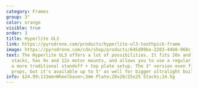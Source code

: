 ```yaml
---
category: Frames
group: 3"
color: orange
visible: true
order: 3
title: Hyperlite UL3
link: https://pyrodrone.com/products/hyperlite-ul3-toothpick-frame
image: https://pyrodrone.com/cdn/shop/products/645d99ba-2203-44b0-960c-94f2f5657074_1200x1200.jpg?v=1649119057
text: The Hyperlite UL3 offers a lot of possibilities. It fits 20x and 25x
  stacks, has 9x and 12x motor mounts, and allows you to use a regular canopy or
  a more traditional standoff + top plate setup. The 3" version even fits 3.5"
  props, but it's available up to 5" as well for bigger ultralight builds
info: $24.99;131mm<Wheelbase>;3mm Plate;20x20/25x25 Stacks;14.5g
---
```

